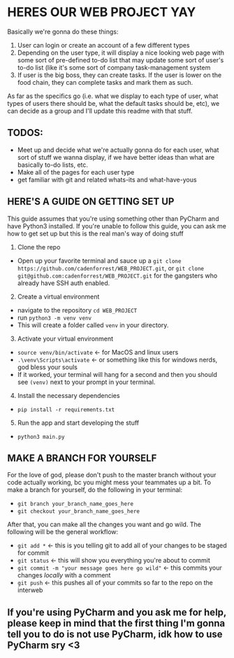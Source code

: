 # HERES OUR WEB PROJECT YAY 

Basically we're gonna do these things: 

1) User can login or create an account of a few different types
2) Depending on the user type, it will display a nice looking web page with some sort of pre-defined to-do list that may update some sort of user's to-do list (like it's some sort of company task-management system
3) If user is the big boss, they can create tasks. If the user is lower on the food chain, they can complete tasks and mark them as such. 

As far as the specifics go (i.e. what we display to each type of user, what types of users there should be, what the default tasks should be, etc), we can decide as a group and I'll update this readme with that stuff. 

## TODOS: 

 - Meet up and decide what we're actually gonna do for each user, what sort of stuff we wanna display, if we have better ideas than what are basically to-do lists, etc. 
 - Make all of the pages for each user type 
 - get familiar with git and related whats-its and what-have-yous 

## HERE'S A GUIDE ON GETTING SET UP 

This guide assumes that you're using something other than PyCharm and have Python3 installed. If you're unable to follow this guide, you can ask me how to get set up but this is the real man's way of doing stuff

1) Clone the repo 

- Open up your favorite terminal and sauce up a `git clone https://github.com/cadenforrest/WEB_PROJECT.git`, or `git clone git@github.com:cadenforrest/WEB_PROJECT.git` for the gangsters who already have SSH auth enabled. 

2) Create a virtual environment 
- navigate to the repository `cd WEB_PROJECT`
- run `python3 -m venv venv`
- This will create a folder called `venv` in your directory. 

3) Activate your virtual environment 
- `source venv/bin/activate` <- for MacOS and linux users
- `.\venv\Scripts\activate` <- or something like this for windows nerds, god bless your souls 
- If it worked, your terminal will hang for a second and then you should see `(venv)` next to your prompt in your terminal. 

4) Install the necessary dependencies 
- `pip install -r requirements.txt`

5) Run the app and start developing the stuff 
- `python3 main.py`

## MAKE A BRANCH FOR YOURSELF 
For the love of god, please don't push to the master branch without your code actually working, bc you might mess your teammates up a bit. 
To make a branch for yourself, do the following in your terminal: 

- `git branch your_branch_name_goes_here`
- `git checkout your_branch_name_goes_here`

After that, you can make all the changes you want and go wild. The following will be the general workflow: 

- `git add *` <- this is you telling git to add all of your changes to be staged for commit
- `git status` <- this will show you everything you're about to commit
- `git commit -m "your message goes here go wild"` <- this commits your changes *locally* with a comment
- `git push` <- this pushes all of your commits so far to the repo on the interweb

## If you're using PyCharm and you ask me for help, please keep in mind that the first thing I'm gonna tell you to do is not use PyCharm, idk how to use PyCharm sry <3